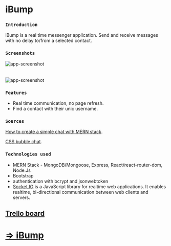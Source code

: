 
# iBump

### `Introduction`

iBump is a real time messenger application. Send and receive messages with no delay to/from a selected contact.<br />

### `Screenshots`

![app-screenshot](https://i.imgur.com/oEng6LN.png)
</br>
</br>
</br>
![app-screenshot](https://i.imgur.com/cCx75JE.png)


### `Features`

- Real time communication, no page refresh.
- Find a contact with their unic username.

### `Sources`

[How to create a simple chat with MERN stack](https://dev.to/armelpingault/how-to-create-a-simple-and-beautiful-chat-with-mongodb-express-react-and-node-js-mern-stack-29l6).

[CSS bubble chat](https://codepen.io/swards/pen/gxQmbj).


### `Technologies used`

- MERN Stack - MongoDB/Mongoose, Express, React/react-router-dom, Node.Js
- Bootstrap
- authentication with bcrypt and jsonwebtoken
- [Socket.IO](https://socket.io/) is a JavaScript library for realtime web applications. It enables realtime, bi-directional communication between web clients and servers.

## [Trello board](https://trello.com/b/1Uu14lCG/bump)

# [=> iBump](https://ibump.herokuapp.com/login)

